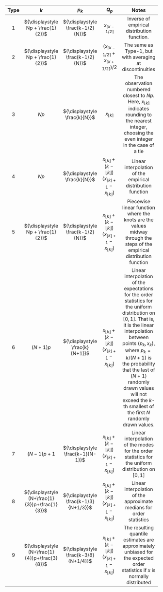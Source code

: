 Type | $k$| $p_k$| $Q_p$|Notes
:-:|:-:|:-:|:-:|:-:
1|${\displaystyle Np + \frac{1}{2}}$|${\displaystyle \frac{k-1/2}{N}}$|$x_{\lceil {k-1/2 \rceil}}$|Inverse of empirical distribution function.
2|${\displaystyle Np + \frac{1}{2}}$|${\displaystyle \frac{k-1/2}{N}}$|$(x_{\lceil k-1/2\rceil}+x_{\lceil k +1/2\rceil})/2$|The same as Type-1, but with averaging at discontinuities
3|$Np$|${\displaystyle \frac{k}{N}}$|$x_{\lfloor k\rceil}$|The observation numbered closest to $Np$. Here, $x_{\lfloor k\rceil}$ indicates rounding to the nearest integer, choosing the even integer in the case of a tie
4|$Np$|${\displaystyle \frac{k}{N}}$|$x_{\lfloor k\rfloor}+(k-\lfloor k\rfloor)(x_{\lfloor k\rfloor+1}-x_{\lfloor k\rfloor})$|Linear interpolation of the empirical distribution function
5|${\displaystyle Np + \frac{1}{2}}$|${\displaystyle \frac{k-1/2}{N}}$|$x_{\lfloor k\rfloor}+(k-\lfloor k\rfloor)(x_{\lfloor k\rfloor+1}-x_{\lfloor k\rfloor})$|Piecewise linear function where the knots are the values midway through the steps of the empirical distribution function
6|$(N+1)p$|${\displaystyle \frac{k}{N+1}}$|$x_{\lfloor k\rfloor}+(k-\lfloor k\rfloor)(x_{\lfloor k\rfloor+1}-x_{\lfloor k\rfloor})$|Linear interpolation of the expectations for the order statistics for the uniform distribution on $[0,1]$. That is, it is the linear interpolation between points $(p_k, x_k)$, where $p_k = k/(N+1)$ is the probability that the last of $(N+1)$ randomly drawn values will not exceed the $k$-th smallest of the first $N$ randomly drawn values.
7|$(N-1)p+1$|${\displaystyle \frac{k-1}{N-1}}$|$x_{\lfloor k\rfloor}+(k-\lfloor k\rfloor)(x_{\lfloor k\rfloor+1}-x_{\lfloor k\rfloor})$|	Linear interpolation of the modes for the order statistics for the uniform distribution on $[0,1]$
8|${\displaystyle (N+\frac{1}{3})p+\frac{1}{3}}$|${\displaystyle \frac{k-1/3}{N+1/3}}$|$x_{\lfloor k\rfloor}+(k-\lfloor k\rfloor)(x_{\lfloor k\rfloor+1}-x_{\lfloor k\rfloor})$|Linear interpolation of the approximate medians for order statistics
9|${\displaystyle (N+\frac{1}{4})p+\frac{3}{8}}$|${\displaystyle \frac{k-3/8}{N+1/4}}$|$x_{\lfloor k\rfloor}+(k-\lfloor k\rfloor)(x_{\lfloor k\rfloor+1}-x_{\lfloor k\rfloor})$|The resulting quantile estimates are approximately unbiased for the expected order statistics if $x$ is normally distributed

